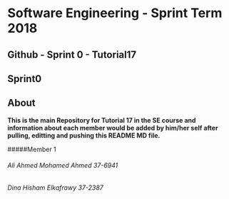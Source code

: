 # **Software Engineering - Sprint Term 2018**
## Github - Sprint 0 - Tutorial17



## Sprint0

## About
   **This is the main Repository for Tutorial 17 in the SE course and information about each member would be added by him/her self after pulling, editting and pushing this README MD file.**


#####Member 1
###### Ali Ahmed Mohamed Ahmed 37-6941
###### Dina Hisham Elkafrawy 37-2387



